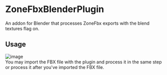 # ZoneFbxBlenderPlugin

An addon for Blender that processes ZoneFbx exports with the blend textures flag on.

## Usage
![image](https://github.com/user-attachments/assets/6693b778-8176-4a46-8f04-6fd68737a2b6)  
You may import the FBX file with the plugin and process it in the same step or
process it after you've imported the FBX file.
